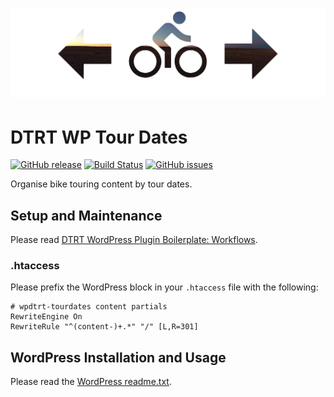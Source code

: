 # ![Tour Dates Navigation](images/github-header.png)

# DTRT WP Tour Dates

[![GitHub release](https://img.shields.io/github/release/dotherightthing/wpdtrt-tourdates.svg)](https://github.com/dotherightthing/wpdtrt-tourdates/releases) [![Build Status](https://github.com/dotherightthing/wpdtrt-tourdates/workflows/Build%20and%20release%20if%20tagged/badge.svg)](https://github.com/dotherightthing/wpdtrt-tourdates/actions?query=workflow%3A%22Build+and+release+if+tagged%22) [![GitHub issues](https://img.shields.io/github/issues/dotherightthing/wpdtrt-tourdates.svg)](https://github.com/dotherightthing/wpdtrt-tourdates/issues)

Organise bike touring content by tour dates.

## Setup and Maintenance

Please read [DTRT WordPress Plugin Boilerplate: Workflows](https://github.com/dotherightthing/wpdtrt-plugin-boilerplate/wiki/Workflows).

### .htaccess

Please prefix the WordPress block in your `.htaccess` file with the following:

```
# wpdtrt-tourdates content partials
RewriteEngine On
RewriteRule "^(content-)+.*" "/" [L,R=301]
```

## WordPress Installation and Usage

Please read the [WordPress readme.txt](readme.txt).
